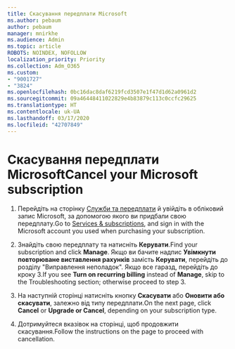 ```yaml
---
title: Скасування передплати Microsoft
ms.author: pebaum
author: pebaum
manager: mnirkhe
ms.audience: Admin
ms.topic: article
ROBOTS: NOINDEX, NOFOLLOW
localization_priority: Priority
ms.collection: Adm_O365
ms.custom:
- "9001727"
- "3824"
ms.openlocfilehash: 0bc16dac8daf6219fcd3507e1f47d1d62a0961d2
ms.sourcegitcommit: 09a46448411022829e4b83879c113c0ccfc29625
ms.translationtype: HT
ms.contentlocale: uk-UA
ms.lasthandoff: 03/17/2020
ms.locfileid: "42707849"
---
```

# <a name="cancel-your-microsoft-subscription"></a><span data-ttu-id="40010-102">Скасування передплати Microsoft</span><span class="sxs-lookup"><span data-stu-id="40010-102">Cancel your Microsoft subscription</span></span>

1. <span data-ttu-id="40010-103">Перейдіть на сторінку [Служби та передплати](https://account.microsoft.com/services/) й увійдіть в обліковий запис Microsoft, за допомогою якого ви придбали свою передплату.</span><span class="sxs-lookup"><span data-stu-id="40010-103">Go to [Services & subscriptions](https://account.microsoft.com/services/), and sign in with the Microsoft account you used when purchasing your subscription.</span></span>

2. <span data-ttu-id="40010-104">Знайдіть свою передплату та натисніть **Керувати**.</span><span class="sxs-lookup"><span data-stu-id="40010-104">Find your subscription and click **Manage**.</span></span> <span data-ttu-id="40010-105">Якщо ви бачите надпис **Увімкнути повторюване виставлення рахунків** замість **Керувати**, перейдіть до розділу "Виправлення неполадок". Якщо все гаразд, перейдіть до кроку 3.</span><span class="sxs-lookup"><span data-stu-id="40010-105">If you see **Turn on recurring billing** instead of **Manage**, skip to the Troubleshooting section;  otherwise proceed to step 3.</span></span>

3. <span data-ttu-id="40010-106">На наступній сторінці натисніть кнопку **Скасувати** або **Оновити або скасувати**, залежно від типу передплати.</span><span class="sxs-lookup"><span data-stu-id="40010-106">On the next page, click **Cancel** or **Upgrade or Cancel**, depending on your subscription type.</span></span>

4. <span data-ttu-id="40010-107">Дотримуйтеся вказівок на сторінці, щоб продовжити скасування.</span><span class="sxs-lookup"><span data-stu-id="40010-107">Follow the instructions on the page to proceed with cancellation.</span></span>
